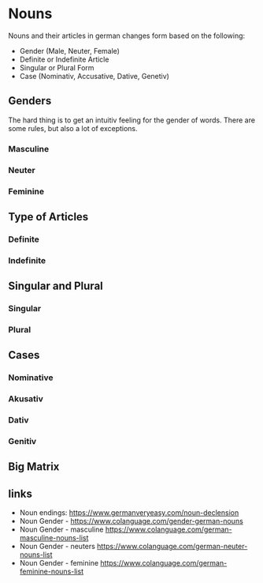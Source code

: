 # Nouns

Nouns and their articles in german changes form based on the following:
* Gender (Male, Neuter, Female)
* Definite or Indefinite Article
* Singular or Plural Form
* Case (Nominativ, Accusative, Dative, Genetiv)

## Genders
The hard thing is to get an intuitiv feeling for the gender of words. There are some rules, but also a lot of exceptions.

### Masculine
### Neuter
### Feminine

## Type of Articles
### Definite
### Indefinite

## Singular and Plural
### Singular
### Plural

## Cases
### Nominative
### Akusativ
### Dativ
### Genitiv

## Big Matrix

<!-- ### Masculine (der/den/dem/des)
### Neuter (das/das/dem/des)
### Feminine (die/die/der/der) -->


## links

* Noun endings: https://www.germanveryeasy.com/noun-declension
* Noun Gender - https://www.colanguage.com/gender-german-nouns
* Noun Gender - masculine https://www.colanguage.com/german-masculine-nouns-list
* Noun Gender - neuters https://www.colanguage.com/german-neuter-nouns-list
* Noun Gender - feminine https://www.colanguage.com/german-feminine-nouns-list
